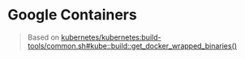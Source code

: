 # Google Containers

> Based on [kubernetes/kubernetes:build-tools/common.sh#kube::build::get_docker_wrapped_binaries()](https://github.com/kubernetes/kubernetes/blob/master/build-tools/common.sh)

